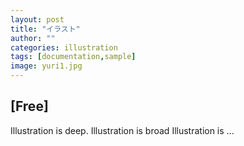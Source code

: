 ```yaml
---
layout: post
title: "イラスト"
author: ""
categories: illustration
tags: [documentation,sample]
image: yuri1.jpg
---
```


## [Free]

Illustration is deep.
Illustration is broad
Illustration is ...

